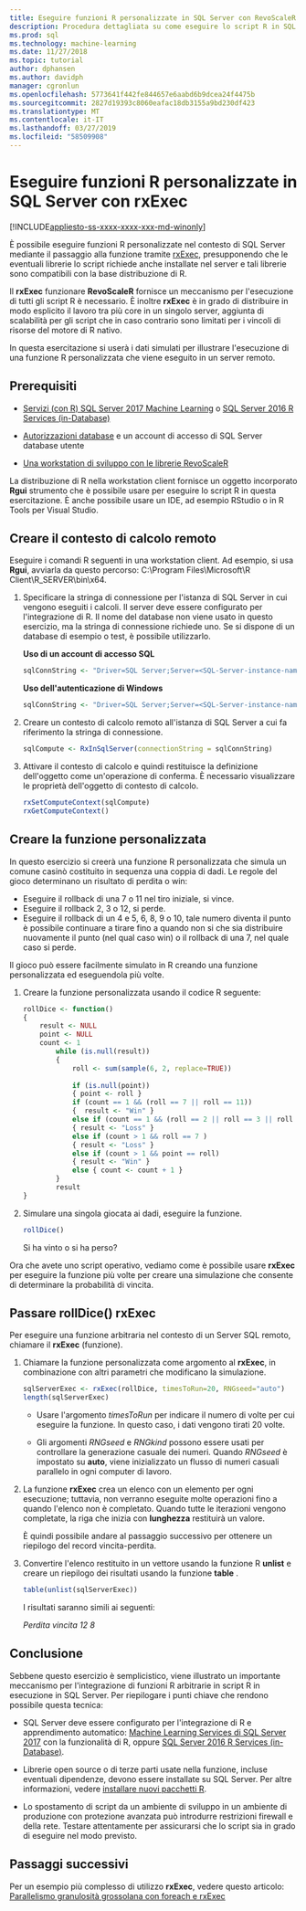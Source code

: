 ```yaml
---
title: Eseguire funzioni R personalizzate in SQL Server con RevoScaleR rxExec - SQL Server Machine Learning
description: Procedura dettagliata su come eseguire lo script R in SQL Server con funzioni RevoScaleR.
ms.prod: sql
ms.technology: machine-learning
ms.date: 11/27/2018
ms.topic: tutorial
author: dphansen
ms.author: davidph
manager: cgronlun
ms.openlocfilehash: 5773641f442fe844657e6aabd6b9dcea24f4475b
ms.sourcegitcommit: 2827d19393c8060eafac18db3155a9bd230df423
ms.translationtype: MT
ms.contentlocale: it-IT
ms.lasthandoff: 03/27/2019
ms.locfileid: "58509908"
---
```

# <a name="run-custom-r-functions-on-sql-server-using-rxexec"></a>Eseguire funzioni R personalizzate in SQL Server con rxExec
[!INCLUDE[appliesto-ss-xxxx-xxxx-xxx-md-winonly](../../includes/appliesto-ss-xxxx-xxxx-xxx-md-winonly.md)]

È possibile eseguire funzioni R personalizzate nel contesto di SQL Server mediante il passaggio alla funzione tramite [rxExec](https://docs.microsoft.com/machine-learning-server/r-reference/revoscaler/rxexec), presupponendo che le eventuali librerie lo script richiede anche installate nel server e tali librerie sono compatibili con la base distribuzione di R. 

Il **rxExec** funzionare **RevoScaleR** fornisce un meccanismo per l'esecuzione di tutti gli script R è necessario. È inoltre **rxExec** è in grado di distribuire in modo esplicito il lavoro tra più core in un singolo server, aggiunta di scalabilità per gli script che in caso contrario sono limitati per i vincoli di risorse del motore di R nativo.

In questa esercitazione si userà i dati simulati per illustrare l'esecuzione di una funzione R personalizzata che viene eseguito in un server remoto.

## <a name="prerequisites"></a>Prerequisiti

+ [Servizi (con R) SQL Server 2017 Machine Learning](../install/sql-machine-learning-services-windows-install.md) o [SQL Server 2016 R Services (in-Database)](../install/sql-r-services-windows-install.md)
  
+ [Autorizzazioni database](../security/user-permission.md) e un account di accesso di SQL Server database utente

+ [Una workstation di sviluppo con le librerie RevoScaleR](../r/set-up-a-data-science-client.md)

La distribuzione di R nella workstation client fornisce un oggetto incorporato **Rgui** strumento che è possibile usare per eseguire lo script R in questa esercitazione. È anche possibile usare un IDE, ad esempio RStudio o in R Tools per Visual Studio.

## <a name="create-the-remote-compute-context"></a>Creare il contesto di calcolo remoto

Eseguire i comandi R seguenti in una workstation client. Ad esempio, si usa **Rgui**, avviarla da questo percorso: C:\Program Files\Microsoft\R Client\R_SERVER\bin\x64\.

1. Specificare la stringa di connessione per l'istanza di SQL Server in cui vengono eseguiti i calcoli. Il server deve essere configurato per l'integrazione di R. Il nome del database non viene usato in questo esercizio, ma la stringa di connessione richiede uno. Se si dispone di un database di esempio o test, è possibile utilizzarlo.

    **Uso di un account di accesso SQL**

    ```R
    sqlConnString <- "Driver=SQL Server;Server=<SQL-Server-instance-name>; Database=<database-name>;Uid=<SQL-user-name>;Pwd=<password>"
    ```

    **Uso dell'autenticazione di Windows**

    ```R
    sqlConnString <- "Driver=SQL Server;Server=<SQL-Server-instance-name>;Database=<database-name>;Trusted_Connection=True"
    ```

2. Creare un contesto di calcolo remoto all'istanza di SQL Server a cui fa riferimento la stringa di connessione.

    ```R
    sqlCompute <- RxInSqlServer(connectionString = sqlConnString)
    ```

3. Attivare il contesto di calcolo e quindi restituisce la definizione dell'oggetto come un'operazione di conferma. È necessario visualizzare le proprietà dell'oggetto di contesto di calcolo.

    ```R
    rxSetComputeContext(sqlCompute)
    rxGetComputeContext()
    ```

## <a name="create-the-custom-function"></a>Creare la funzione personalizzata

In questo esercizio si creerà una funzione R personalizzata che simula un comune casinò costituito in sequenza una coppia di dadi. Le regole del gioco determinano un risultato di perdita o win:

+ Eseguire il rollback di una 7 o 11 nel tiro iniziale, si vince.
+ Eseguire il rollback 2, 3 o 12, si perde.
+ Eseguire il rollback di un 4 e 5, 6, 8, 9 o 10, tale numero diventa il punto è possibile continuare a tirare fino a quando non si che sia distribuire nuovamente il punto (nel qual caso win) o il rollback di una 7, nel quale caso si perde.

Il gioco può essere facilmente simulato in R creando una funzione personalizzata ed eseguendola più volte.

1.  Creare la funzione personalizzata usando il codice R seguente:
  
    ```R
    rollDice <- function()
    {
        result <- NULL
        point <- NULL
        count <- 1
            while (is.null(result))
            {
                roll <- sum(sample(6, 2, replace=TRUE))
  
                if (is.null(point))
                { point <- roll }
                if (count == 1 && (roll == 7 || roll == 11))
                {  result <- "Win" }
                else if (count == 1 && (roll == 2 || roll == 3 || roll == 12))
                { result <- "Loss" }
                else if (count > 1 && roll == 7 )
                { result <- "Loss" }
                else if (count > 1 && point == roll)
                { result <- "Win" }
                else { count <- count + 1 }
            }
            result
    }
    ```
  
2.  Simulare una singola giocata ai dadi, eseguire la funzione.
  
    ```R
    rollDice()
    ```
  
    Si ha vinto o si ha perso?
  
Ora che avete uno script operativo, vediamo come è possibile usare **rxExec** per eseguire la funzione più volte per creare una simulazione che consente di determinare la probabilità di vincita.

## <a name="pass-rolldice-in-rxexec"></a>Passare rollDice() rxExec

Per eseguire una funzione arbitraria nel contesto di un Server SQL remoto, chiamare il **rxExec** (funzione).

1. Chiamare la funzione personalizzata come argomento al **rxExec**, in combinazione con altri parametri che modificano la simulazione.
  
    ```R
    sqlServerExec <- rxExec(rollDice, timesToRun=20, RNGseed="auto")
    length(sqlServerExec)
    ```
  
    + Usare l'argomento *timesToRun* per indicare il numero di volte per cui eseguire la funzione.  In questo caso, i dati vengono tirati 20 volte.
  
    + Gli argomenti *RNGseed* e *RNGkind* possono essere usati per controllare la generazione casuale dei numeri. Quando *RNGseed* è impostato su **auto**, viene inizializzato un flusso di numeri casuali parallelo in ogni computer di lavoro.
  
2. La funzione **rxExec** crea un elenco con un elemento per ogni esecuzione; tuttavia, non verranno eseguite molte operazioni fino a quando l'elenco non è completato. Quando tutte le iterazioni vengono completate, la riga che inizia con **lunghezza** restituirà un valore.
  
    È quindi possibile andare al passaggio successivo per ottenere un riepilogo del record vincita-perdita.
  
3. Convertire l'elenco restituito in un vettore usando la funzione R **unlist** e creare un riepilogo dei risultati usando la funzione **table** .
  
    ```R
    table(unlist(sqlServerExec))
    ```
  
    I risultati saranno simili ai seguenti:
  
     *Perdita vincita* *12 8*

## <a name="conclusion"></a>Conclusione

Sebbene questo esercizio è semplicistico, viene illustrato un importante meccanismo per l'integrazione di funzioni R arbitrarie in script R in esecuzione in SQL Server. Per riepilogare i punti chiave che rendono possibile questa tecnica:

+ SQL Server deve essere configurato per l'integrazione di R e apprendimento automatico: [Machine Learning Services di SQL Server 2017](../install/sql-machine-learning-services-windows-install.md) con la funzionalità di R, oppure [SQL Server 2016 R Services (in-Database)](../install/sql-r-services-windows-install.md).

+ Librerie open source o di terze parti usate nella funzione, incluse eventuali dipendenze, devono essere installate su SQL Server. Per altre informazioni, vedere [installare nuovi pacchetti R](../r/install-additional-r-packages-on-sql-server.md).

+ Lo spostamento di script da un ambiente di sviluppo in un ambiente di produzione con protezione avanzata può introdurre restrizioni firewall e della rete. Testare attentamente per assicurarsi che lo script sia in grado di eseguire nel modo previsto.

## <a name="next-steps"></a>Passaggi successivi

Per un esempio più complesso di utilizzo **rxExec**, vedere questo articolo: [Parallelismo granulosità grossolana con foreach e rxExec](https://blog.revolutionanalytics.com/2015/04/coarse-grain-parallelism-with-foreach-and-rxexec.html)
